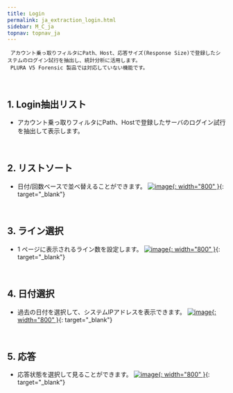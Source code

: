 ```yaml
---
title: Login
permalink: ja_extraction_login.html
sidebar: M_C_ja
topnav: topnav_ja
---
```


     アカウント乗っ取りフィルタにPath、Host、応答サイズ(Response Size)で登録したシステムのログイン試行を抽出し、統計分析に活用します。
     PLURA V5 Forensic 製品では対応していない機能です。

<br />

## 1. Login抽出リスト
- アカウント乗っ取りフィルタにPath、Hostで登録したサーバのログイン試行を抽出して表示します。

<br />

## 2. リストソート
- 日付/回数ベースで並べ替えることができます。
[![image](/docs/images/Manual/common/extraction/login/1.png){: width="800" }](/docs/images/Manual/common/extraction/login/1.png){: target="_blank"} 

<br />

## 3. ライン選択
- 1 ページに表示されるライン数を設定します。
[![image](/docs/images/Manual/common/extraction/login/2.png){: width="800" }](/docs/images/Manual/common/extraction/login/2.png){: target="_blank"} 

<br />

## 4. 日付選択
- 過去の日付を選択して、システムIPアドレスを表示できます。
[![image](/docs/images/Manual/common/extraction/login/3.png){: width="800" }](/docs/images/Manual/common/extraction/login/3.png){: target="_blank"} 

<br />

## 5. 応答
- 応答状態を選択して見ることができます。
[![image](/docs/images/Manual/common/extraction/login/4.png){: width="800" }](/docs/images/Manual/common/extraction/login/4.png){: target="_blank"} 

 